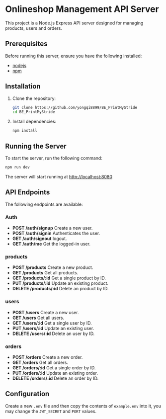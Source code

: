 # Onlineshop Management API Server

This project is a Node.js Express API server designed for managing products, users and orders.

## Prerequisites

Before running this server, ensure you have the following installed:

- [nodejs](https://nodejs.org/)
- [npm](https://www.npmjs.com/)

## Installation

1. Clone the repository:

   ```bash
   git clone https://github.com/yongqi8899/BE_PrintMyStride
   cd BE_PrintMyStride
   ```

2. Install dependencies:

   ```bash
   npm install
   ```

## Running the Server

To start the server, run the following command:

```bash
npm run dev
```

The server will start running at [http://localhost:8080](http://localhost:8080)

## API Endpoints

The following endpoints are available:

### Auth

- **POST /auth/signup** Create a new user.
- **POST /auth/signin** Authenticates the user.
- **GET /auth/signout** logout.
- **GET /auth/me** Get the logged-in user.

### products

- **POST /products** Create a new product.
- **GET /products** Get all products.
- **GET /products/:id** Get a single product by ID.
- **PUT /products/:id** Update an existing product.
- **DELETE /products/:id** Delete an product by ID.

### users

- **POST /users** Create a new user.
- **GET /users** Get all users.
- **GET /users/:id** Get a single user by ID.
- **PUT /users/:id** Update an existing user.
- **DELETE /users/:id** Delete an user by ID.

### orders

- **POST /orders** Create a new order.
- **GET /orders** Get all orders.
- **GET /orders/:id** Get a single order by ID.
- **PUT /orders/:id** Update an existing order.
- **DELETE /orders/:id** Delete an order by ID.

## Configuration

Create a new `.env` file and then copy the contents of `example.env` into it, you may change the `JWT_SECRET` and `PORT` values.
